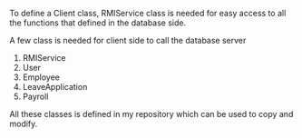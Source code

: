 To define a Client class, RMIService class is needed for easy access to all the functions that defined in the database side.

A few class is needed for client side to call the database server
1. RMIService
2. User
3. Employee
4. LeaveApplication
5. Payroll

All these classes is defined in my repository which can be used to copy and modify.
